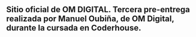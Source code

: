 ## Sitio oficial de OM DIGITAL. Tercera pre-entrega realizada por Manuel Oubiña, de OM Digital, durante la cursada en Coderhouse.